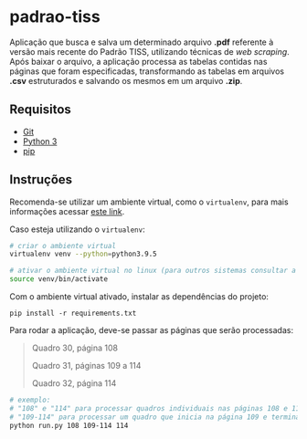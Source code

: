 # padrao-tiss
Aplicação que busca e salva um determinado arquivo **.pdf** referente à versão mais recente do Padrão TISS, utilizando técnicas de *web scraping*.
Após baixar o arquivo, a aplicação processa as tabelas contidas nas páginas que foram especificadas, transformando as tabelas em arquivos **.csv**
estruturados e salvando os mesmos em um arquivo **.zip**.

## Requisitos
- [Git](https://git-scm.com)
- [Python 3](https://www.python.org/)
- [pip](https://pypi.org/project/pip/)

## Instruções
Recomenda-se utilizar um ambiente virtual, como o `virtualenv`, para mais informações acessar [este link](https://virtualenv.pypa.io/en/latest/).

Caso esteja utilizando o `virtualenv`:
```bash
# criar o ambiente virtual
virtualenv venv --python=python3.9.5

# ativar o ambiente virtual no linux (para outros sistemas consultar a documentação)
source venv/bin/activate
```

Com o ambiente virtual ativado, instalar as dependências do projeto:
```
pip install -r requirements.txt
```

Para rodar a aplicação, deve-se passar as páginas que serão processadas:

> Quadro 30, página 108
> 
> Quadro 31, páginas 109 a 114
> 
> Quadro 32, página 114
```bash
# exemplo:
# "108" e "114" para processar quadros individuais nas páginas 108 e 114
# "109-114" para processar um quadro que inicia na página 109 e termina na página 114
python run.py 108 109-114 114
```
